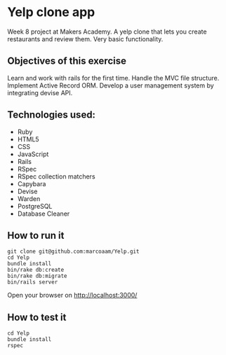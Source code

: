 Yelp clone app
=============

Week 8 project at Makers Academy. A yelp clone that lets you create restaurants and review them. Very basic functionality.


Objectives of this exercise
--------------------------

Learn and work with rails for the first time. Handle the MVC file structure. Implement Active Record ORM. Develop a user management system by integrating devise API.


Technologies used:
-----------------

- Ruby
- HTML5
- CSS
- JavaScript
- Rails
- RSpec
- RSpec collection matchers
- Capybara
- Devise
- Warden
- PostgreSQL
- Database Cleaner


How to run it
-------------

	git clone git@github.com:marcoaam/Yelp.git
	cd Yelp
	bundle install
	bin/rake db:create
	bin/rake db:migrate
	bin/rails server

Open your browser on [http://localhost:3000/](http://localhost:3000/)


How to test it
-------------

	cd Yelp
	bundle install
	rspec


